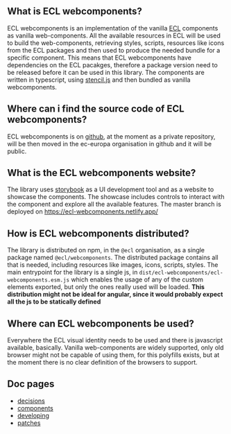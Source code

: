 ## What is ECL webcomponents?

ECL webcomponents is an implementation of the vanilla [ECL](https://github.com/ec-europa/europa-component-library) components as vanilla web-components.
All the available resources in ECL will be used to build the web-components, retrieving styles, scripts, resources like icons from the ECL packages and then used to produce the needed bundle for a specific component.
This means that ECL webcomponents have dependencies on the ECL pacakges, therefore a package version need to be released before it can be used in this library.
The components are written in typescript, using [stencil.js](https://stencil.js) and then bundled as vanilla webcomponents.

## Where can i find the source code of ECL webcomponents?

ECL webcomponents is on [github](https://github.com/planctus/ecl-webcomponents), at the moment as a private repository, will be then moved in the ec-europa organisation in github and it will be public.

## What is the ECL webcomponents website?

The library uses [storybook](https://storybook.js.org/) as a UI development tool and as a website to showcase the components.
The showcase includes controls to interact with the component and explore all the available features.
The master branch is deployed on https://ecl-webcomponents.netlify.app/

## How is ECL webcomponents distributed?

The library is distributed on npm, in the `@ecl` organisation, as a single package named `@ecl/webcomponents`.
The distributed package contains all that is needed, including resources like images, icons, scripts, styles.
The main entrypoint for the library is a single js, in `dist/ecl-webcomponents/ecl-webcomponents.esm.js` which enables
the usage of any of the custom elements exported, but only the ones really used will be loaded.
**This distribution might not be ideal for angular, since it would probably expect all the js to be statically defined**

## Where can ECL webcomponents be used?

Everywhere the ECL visual identity needs to be used and there is javascript available, basically.
Vanilla web-components are widely supported, only old browser might not be capable of using them, for this polyfills exists,
but at the moment there is no clear definition of the browsers to support.

## Doc pages

- [decisions](./decisions.md)
- [components](./components.md)
- [developing](./developing.md)
- [patches](./patches.md)
